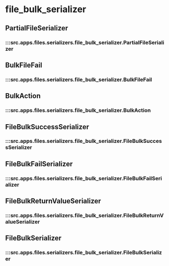 # file_bulk_serializer

## PartialFileSerializer

### :::src.apps.files.serializers.file_bulk_serializer.PartialFileSerializer

## BulkFileFail

### :::src.apps.files.serializers.file_bulk_serializer.BulkFileFail

## BulkAction

### :::src.apps.files.serializers.file_bulk_serializer.BulkAction

## FileBulkSuccessSerializer

### :::src.apps.files.serializers.file_bulk_serializer.FileBulkSuccessSerializer

## FileBulkFailSerializer

### :::src.apps.files.serializers.file_bulk_serializer.FileBulkFailSerializer

## FileBulkReturnValueSerializer

### :::src.apps.files.serializers.file_bulk_serializer.FileBulkReturnValueSerializer

## FileBulkSerializer

### :::src.apps.files.serializers.file_bulk_serializer.FileBulkSerializer


